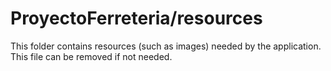 # ProyectoFerreteria/resources

This folder contains resources (such as images) needed by the application. This file can
be removed if not needed.
